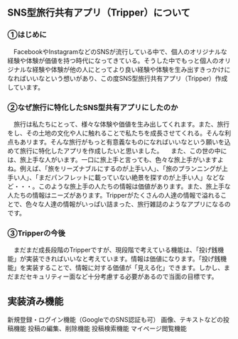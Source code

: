 ## SNS型旅行共有アプリ（Tripper）について

### ①はじめに 
　FacebookやInstagramなどのSNSが流行している中で、個人のオリジナルな経験や体験が価値を持つ時代になってきている。そうした中でもっと個人のオリジナルな経験や体験が他の人にとってより良い経験や体験を生み出すきっかけになればいいなという想いがあり、この度SNS型旅行共有アプリ（Tripper）作成しています。　
### ②なぜ旅行に特化したSNS型共有アプリにしたのか
　旅行は私たちにとって、様々な体験や価値を生み出してくれます。また、旅行をし、その土地の文化や人に触れることで私たちを成長させてくれる。そんな利点もあリます。そんな旅行がもっと有意義なものになればいいなという願いを込めて旅行に特化したアプリを作成したいと思いました。
　また、この世の中には、旅上手な人がいます。一口に旅上手と言っても、色々な旅上手がいますよね。例えば、「旅をリーズナブルにするのが上手い人」、「旅のプランニングが上手い人」、「まだパンフレットに載っていない絶景を探すのが上手い人」などなど・・・。このような旅上手の人たちの情報は価値があります。また、旅上手な人たちの情報はニーズがあります。Tripperがたくさんの人達の情報で溢れることで、色々な人達の情報がいっぱい詰まった、旅行雑誌のようなアプリになるのです。
### ③Tripperの今後
　まだまだ成長段階のTripperですが、現段階で考えている機能は、「投げ銭機能」が実装できればいいなと考えています。情報は価値になります。「投げ銭機能」を実装することで、情報に対する価値が「見える化」できます。しかし、まだまだセキュリティー面など十分考慮する必要があるので当面の目標です。
 
## 実装済み機能
新規登録・ログイン機能（GoogleでのSNS認証も可）
画像、テキストなどの投稿機能
投稿の編集、削除機能
投稿検索機能
マイページ閲覧機能
